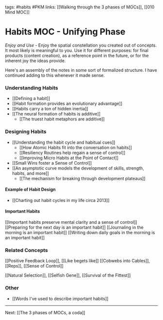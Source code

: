 tags: #habits #PKM
links: [[Walking through the 3 phases of MOCs]], [[010 Mind MOC]]

# Habits MOC - Unifying Phase
*Enjoy and Use* - Enjoy the spatial constellation you created out of concepts. It most likely is meaningful to you. Use it for different purposes: for final products (content creation), as a reference point in the future, or for the inherent joy the ideas provide.
 
 Here's an assembly of the notes in some sort of formalized structure. I have continued adding to this whenever it made sense.

### Understanding Habits
- [[Defining a habit]]
- [[Habit formation provides an evolutionary advantage]]
- [[Habits carry a ton of hidden inertia]]
- [[The neural formation of habits is additive]]
	- [[The truest habit metaphors are additive]]

### Designing Habits
- [[Understanding the habit cycle and habitual cues]]
	- [[How Atomic Habits fit into the conversation on habits]]
	- [[Resiliency Routines help regain a sense of control]]
	- [[Improving Micro Habits at the Point of Contact]]
- [[Small Wins foster a Sense of Control]]
- [[An asymptotic curve models the development of skills, strength, habits, and more]]
	- [[The mechanism for breaking through development plateaus]]

#### Example of Habit Design
- [[Charting out habit cycles in my life circa 2013]]

#### Important Habits
[[Important habits preserve mental clarity and a sense of control]]
[[Preparing for the next day is an important habit]]
[[Journaling in the morning is an important habit]]
[[Writing down daily goals in the morning is an important habit]]


### Related Concepts
[[Positive Feedback Loop]], [[Like begets like]]
[[Cobwebs into Cables]], [[Reps]], [[Sense of Control]]

[[Natural Selection]], [[Selfish Gene]], [[Survival of the Fittest]]

### Other
 - [[Words I've used to describe important habits]]

---
Next: [[The 3 phases of MOCs, a coda]]

